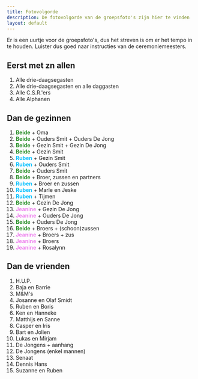 ```yaml
---
title: Fotovolgorde
description: De fotovolgorde van de groepsfoto's zijn hier te vinden
layout: default
---
```


Er is een uurtje voor de groepsfoto's, dus het streven is om er het tempo in te houden. Luister dus goed naar instructies van de ceremoniemeesters.

## Eerst met zn allen
<ol>
    <li>Alle drie-daagsegasten</li>
    <li>Alle drie-daagsegasten en alle daggasten</li>
    <li>Alle C.S.R.'ers</li>
    <li>Alle Alphanen</li>
</ol>

## Dan de gezinnen
<ol>
    <li><b style="color: forestgreen;">Beide</b> + Oma</li>
    <li><b style="color: forestgreen;">Beide</b> + Ouders Smit + Ouders De Jong</li>
    <li><b style="color: forestgreen;">Beide</b> + Gezin Smit + Gezin De Jong</li>
    <li><b style="color: forestgreen;">Beide</b> + Gezin Smit</li>
    <li><b style="color: deepskyblue;">Ruben</b> + Gezin Smit</li>
    <li><b style="color: deepskyblue;">Ruben</b> + Ouders Smit</li>
    <li><b style="color: forestgreen;">Beide</b> + Ouders Smit</li>
    <li><b style="color: forestgreen;">Beide</b> + Broer, zussen en partners</li>
    <li><b style="color: deepskyblue;">Ruben</b> + Broer en zussen</li>
    <li><b style="color: deepskyblue;">Ruben</b> + Marle en Jeske</li>
    <li><b style="color: deepskyblue;">Ruben</b> + Tijmen</li>
    <li><b style="color: forestgreen;">Beide</b> + Gezin De Jong</li>
    <li><b style="color: violet;">Jeanine</b> + Gezin De Jong</li>
    <li><b style="color: violet;">Jeanine</b> + Ouders De Jong</li>
    <li><b style="color: forestgreen;">Beide</b> + Ouders De Jong</li>
    <li><b style="color: forestgreen;">Beide</b> + Broers + (schoon)zussen</li>
    <li><b style="color: violet;">Jeanine</b> + Broers + zus</li>
    <li><b style="color: violet;">Jeanine</b> + Broers</li>
    <li><b style="color: violet;">Jeanine</b> + Rosalynn</li>
</ol>


## Dan de vrienden
<ol>
    <li>H.U.P.</li>
    <li>Baja en Barrie</li>
    <li>M&M's</li>
    <li>Josanne en Olaf Smidt</li>
    <li>Ruben en Boris</li>
    <li>Ken en Hanneke</li>
    <li>Matthijs en Sanne</li>
    <li>Casper en Iris</li>
    <li>Bart en Jolien</li>
    <li>Lukas en Mirjam</li>
    <li>De Jongens + aanhang</li>
    <li>De Jongens (enkel mannen)</li>
    <li>Senaat</li>
    <li>Dennis Hans</li>
    <li>Suzanne en Ruben</li>
</ol>
